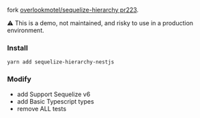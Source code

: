 fork [overlookmotel/sequelize-hierarchy pr223](https://github.com/overlookmotel/sequelize-hierarchy/pull/223).

⚠️ This is a demo, not maintained, and risky to use in a production environment.

### Install

`yarn add sequelize-hierarchy-nestjs`

### Modify

- add Support Sequelize v6
- add Basic Typescript types
- remove ALL tests

